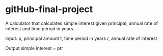 # gitHub-final-project

A calculator that calculates simple interest given principal, annual rate of interest and time period in years.

Input:
   p, principal amount
   t, time period in years
   r, annual rate of interest
   
Output
   simple interest = p*t*r
